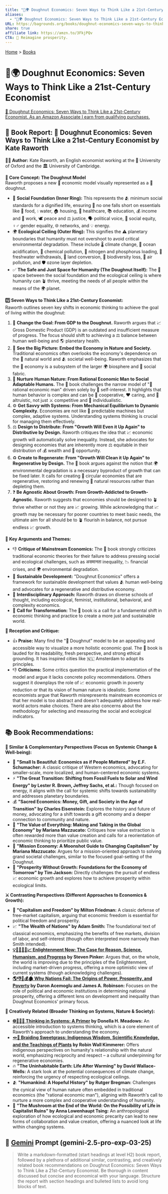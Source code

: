 ```yaml
---
title: "🍩🌍 Doughnut Economics: Seven Ways to Think Like a 21st-Century Economist"
aliases:
  - "🍩🌍 Doughnut Economics: Seven Ways to Think Like a 21st-Century Economist"
URL: https://bagrounds.org/books/doughnut-economics-seven-ways-to-think-like-a-21st-century-economist
share: true
affiliate link: https://amzn.to/3FkjPQv
CTA: 🍩 Reimagine prosperity.
---
```

[Home](../index.md) > [Books](./index.md)  
# 🍩🌍 Doughnut Economics: Seven Ways to Think Like a 21st-Century Economist  
[🛒 Doughnut Economics: Seven Ways to Think Like a 21st-Century Economist. As an Amazon Associate I earn from qualifying purchases.](https://amzn.to/3FkjPQv)  
  
## 📖 Book Report: 🍩 Doughnut Economics: Seven Ways to Think Like a 21st-Century Economist by Kate Raworth  
  
**👩‍💼 Author:** Kate Raworth, an English economist working at the 🏫 University of Oxford and the 🏛️ University of Cambridge.  
  
**🔑 Core Concept: The Doughnut Model**  
Raworth proposes a new 🔄 economic model visually represented as a 🍩 doughnut.  
* 🌱 **Social Foundation (Inner Ring):** This represents the 🫂 minimum social standards for a dignified life, ensuring 🚫 no one falls short on essentials like 🍔 food, 💧 water, 🏠 housing, 🏥 healthcare, 📚 education, 💰 income and 💼 work, 🕊️ peace and ⚖️ justice, 🗣️ political voice, 🤝 social equity, ♀️♂️ gender equality, 🌐 networks, and 💡 energy.  
* 🌍 **Ecological Ceiling (Outer Ring):** This signifies the ⚠️ planetary boundaries that humanity must not overshoot to avoid critical environmental degradation. These include 🌡️ climate change, 🌊 ocean acidification, 🧪 chemical pollution, 🌾 nitrogen and phosphorus loading, 🚰 freshwater withdrawals, 🚜 land conversion, 🦋 biodiversity loss, 💨 air pollution, and 🛡️ ozone layer depletion.  
* ✅ **The Safe and Just Space for Humanity (The Doughnut Itself):** The 🍩 space between the social foundation and the ecological ceiling is where humanity can 🪴 thrive, meeting the needs of all people within the means of the 🌍 planet.  
  
**7️⃣ Seven Ways to Think Like a 21st-Century Economist:**  
Raworth outlines seven key shifts in economic thinking to achieve the goal of living within the doughnut:  
  
1. 🎯 **Change the Goal: From GDP to the Doughnut.** Raworth argues that 📈 Gross Domestic Product (GDP) is an outdated and insufficient measure of progress. The focus should shift to achieving a ⚖️ balance between human well-being and 🌎 planetary health.  
2. 🔭 **See the Big Picture: Embed the Economy in Nature and Society.** Traditional economics often overlooks the economy's dependence on the 🌳 natural world and 🫂 societal well-being. Raworth emphasizes that the 💸 economy is a subsystem of the larger 🌍 biosphere and 🧵 social fabric.  
3. 🌱 **Nurture Human Nature: From Rational Economic Man to Social Adaptable Humans.** The 📖 book challenges the narrow model of "🤔 rational economic man" driven solely by 👤 self-interest. It highlights that human behavior is complex and can be 🤝 cooperative, ❤️ caring, and 🙏 altruistic, not just ⚔️ competitive and 🧍 individualistic.  
4. ⚙️ **Get Savvy with Systems: From Mechanical Equilibrium to Dynamic Complexity.** Economies are not like 🤖 predictable machines but complex, adaptive systems. Understanding systems thinking is crucial for managing them effectively.  
5. ⚖️ **Design to Distribute: From "Growth Will Even it Up Again" to Distributive by Design.** Raworth critiques the idea that 📈 economic growth will automatically solve inequality. Instead, she advocates for designing economies that are inherently more ⚖️ equitable in their distribution of 💰 wealth and 🤝 opportunity.  
6. ♻️ **Create to Regenerate: From "Growth Will Clean it Up Again" to Regenerative by Design.** The 📖 book argues against the notion that 🌍 environmental degradation is a necessary byproduct of growth that can be fixed later. It calls for creating 🔄 circular economies that are regenerative, restoring and renewing 🌳 natural resources rather than depleting them.  
7. ❓ **Be Agnostic About Growth: From Growth-Addicted to Growth-Agnostic.** Raworth suggests that economies should be designed to 🪴 thrive whether or not they are 📈 growing. While acknowledging that 📈 growth may be necessary for poorer countries to meet basic needs, the ultimate aim for all should be to 🪴 flourish in balance, not pursue endless 📈 growth.  
  
**🔑 Key Arguments and Themes:**  
* 👎 **Critique of Mainstream Economics:** The 📖 book strongly criticizes traditional economic theories for their failure to address pressing social and ecological challenges, such as असमानता inequality, 📉 financial crises, and 🌍 environmental degradation.  
* 🌱 **Sustainable Development:** "Doughnut Economics" offers a framework for sustainable development that values 🫂 human well-being and advocates for a regenerative and distributive economy.  
* 🤝 **Interdisciplinary Approach:** Raworth draws on diverse schools of thought, including ecological, feminist, institutional, behavioral, and complexity economics.  
* 📢 **Call for Transformation:** The 📖 book is a call for a fundamental shift in economic thinking and practice to create a more just and sustainable world.  
  
**📰 Reception and Critique:**  
* 👍 **Praise:** Many find the "🍩 Doughnut" model to be an appealing and accessible way to visualize a more holistic economic goal. The 📖 book is lauded for its readability, fresh perspective, and strong ethical grounding. It has inspired cities like 🇳🇱 Amsterdam to adopt its principles.  
* 👎 **Criticisms:** Some critics question the practical implementation of the model and argue it lacks concrete policy recommendations. Others suggest it downplays the role of 📈 economic growth in poverty reduction or that its vision of human nature is idealistic. Some economists argue that Raworth misrepresents mainstream economics or that her model is too abstract and doesn't adequately address how real-world actors make choices. There are also concerns about the methodology for selecting and measuring the social and ecological indicators.  
  
## 📚 Book Recommendations:  
  
**🤝 Similar & Complementary Perspectives (Focus on Systemic Change & Well-being):**  
  
* 🌱 **"Small Is Beautiful: Economics as if People Mattered" by E.F. Schumacher:** A classic critique of Western economics, advocating for smaller-scale, more localized, and human-centered economic systems.  
* ⚡ **"The Great Transition: Shifting from Fossil Fuels to Solar and Wind Energy" by Lester R. Brown, Jeffrey Sachs, et al.:** Though focused on energy, it aligns with the call for systemic shifts towards sustainability and addresses planetary boundaries.  
* 💰 **"Sacred Economics: Money, Gift, and Society in the Age of Transition" by Charles Eisenstein:** Explores the history and future of money, advocating for a shift towards a gift economy and a deeper connection to community and nature.  
* 💎 **"The Value of Everything: Making and Taking in the Global Economy" by Mariana Mazzucato:** Critiques how value extraction is often rewarded more than value creation and calls for a reorientation of economic thinking to prioritize public value.  
* 🚀 **"Mission Economy: A Moonshot Guide to Changing Capitalism" by Mariana Mazzucato:** Argues for a mission-oriented approach to solving grand societal challenges, similar to the focused goal-setting of the Doughnut.  
* 🌱 **"Prosperity Without Growth: Foundations for the Economy of Tomorrow" by Tim Jackson:** Directly challenges the pursuit of endless 📈 economic growth and explores how to achieve prosperity within ecological limits.  
  
**⚔️ Contrasting Perspectives (Different Approaches to Economics & Growth):**  
  
* 🗽 **"Capitalism and Freedom" by Milton Friedman:** A classic defense of free-market capitalism, arguing that economic freedom is essential for political freedom and prosperity.  
* 📈 **"The Wealth of Nations" by Adam Smith:** The foundational text of classical economics, emphasizing the benefits of free markets, division of labor, and self-interest (though often interpreted more narrowly than Smith intended).  
* **[💡🔬🧑‍🤝‍🧑📈 Enlightenment Now: The Case for Reason, Science, Humanism, and Progress](./enlightenment-now-the-case-for-reason-science-humanism-and-progress.md) by Steven Pinker:** Argues that, on the whole, the world is improving due to the principles of the Enlightenment, including market-driven progress, offering a more optimistic view of current systems (though acknowledging challenges).  
* **[🌎👎👑💰🏚️ Why Nations Fail: The Origins of Power, Prosperity, and Poverty](./why-nations-fail-the-origins-of-power-prosperity-and-poverty.md) by Daron Acemoglu and James A. Robinson:** Focuses on the role of political and economic institutions in determining national prosperity, offering a different lens on development and inequality than Doughnut Economics' primary focus.  
  
**🎨 Creatively Related (Broader Thinking on Systems, Nature & Society):**  
  
* **[🌐🔗🧠📖 Thinking in Systems: A Primer](./thinking-in-systems.md) by Donella H. Meadows:** An accessible introduction to systems thinking, which is a core element of Raworth's approach to understanding the economy.  
* **[🪢🌾 Braiding Sweetgrass: Indigenous Wisdom, Scientific Knowledge, and the Teachings of Plants](./braiding-sweetgrass.md) by Robin Wall Kimmerer:** Offers indigenous perspectives on humanity's relationship with the natural world, emphasizing reciprocity and respect – a cultural underpinning for regenerative economies.  
* 🔥 **"The Uninhabitable Earth: Life After Warming" by David Wallace-Wells:** A stark look at the potential consequences of climate change, reinforcing the urgency of respecting ecological ceilings.  
* 🫂 **"Humankind: A Hopeful History" by Rutger Bregman:** Challenges the cynical view of human nature often embedded in traditional economics (the "rational economic man"), aligning with Raworth's call to nurture a more complex and cooperative understanding of humanity.  
* 🍄 **"The Mushroom at the End of the World: On the Possibility of Life in Capitalist Ruins" by Anna Lowenhaupt Tsing:** An anthropological exploration of how ecological and economic precarity can lead to new forms of collaboration and value creation, offering a nuanced look at life within changing systems.  
  
## 💬 [Gemini](../software/gemini.md) Prompt (gemini-2.5-pro-exp-03-25)  
> Write a markdown-formatted (start headings at level H2) book report, followed by a plethora of additional similar, contrasting, and creatively related book recommendations on Doughnut Economics: Seven Ways to Think Like a 21st-Century Economist. Be thorough in content discussed but concise and economical with your language. Structure the report with section headings and bulleted lists to avoid long blocks of text.